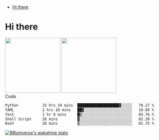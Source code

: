 <!--ts-->
* [Hi there](#hi-there)

<!-- Created by https://github.com/ekalinin/github-markdown-toc -->
<!-- Added by: runner, at: Wed Sep 27 04:19:34 UTC 2023 -->

<!--te-->


# Hi there

<!--
**BBuniverse/BBuniverse** is a ✨ _special_ ✨ repository because its `README.md` (this file) appears on your GitHub profile.

Here are some ideas to get you started:

- 🔭 I’m currently working on ...
- 🌱 I’m currently learning ...
- 👯 I’m looking to collaborate on ...
- 🤔 I’m looking for help with ...
- 💬 Ask me about ...
- 📫 How to reach me: ...
- 😄 Pronouns: ...
- ⚡ Fun fact: ...
-->


<div display="flex">
  <img src="https://github-readme-stats.vercel.app/api?username=BBuniverse&show_icons=true&count_private=true&theme=radical&hide_border=true" height="180"/>
  <img src="https://github-readme-stats.vercel.app/api/top-langs/?username=BBuniverse&layout=compact&theme=radical&hide_border=true" height="180"/>
</div
     

## Code
<!--START_SECTION:waka-->

```txt
Python           15 hrs 34 mins  ███████████████████▓░░░░░   78.27 %
YAML             2 hrs 10 mins   ██▓░░░░░░░░░░░░░░░░░░░░░░   10.89 %
Text             1 hr 8 mins     █▒░░░░░░░░░░░░░░░░░░░░░░░   05.76 %
Shell Script     26 mins         ▓░░░░░░░░░░░░░░░░░░░░░░░░   02.20 %
Bash             20 mins         ▒░░░░░░░░░░░░░░░░░░░░░░░░   01.75 %
```

<!--END_SECTION:waka-->
     
[![BBuniverse's wakatime stats](https://github-readme-stats.vercel.app/api/wakatime?username=BBuniverse)](https://github.com/anuraghazra/github-readme-stats)
